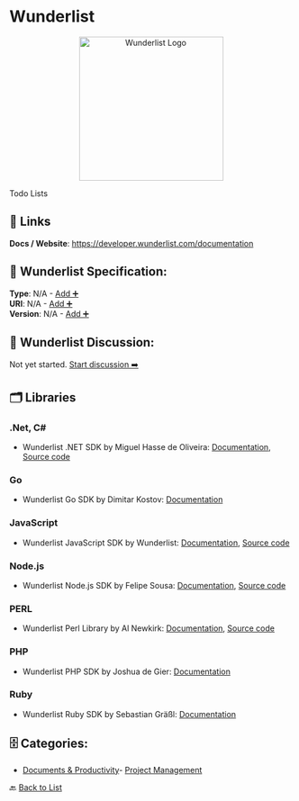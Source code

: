 # Wunderlist
<p align="center">
    <img width="256" src="https://raw.githubusercontent.com/apis-list/apis-list/main/apis/wunderlist/logo_256x256.png" alt="Wunderlist Logo"/>
</p>
Todo Lists

##  🔗 Links
**Docs / Website**: https://developer.wunderlist.com/documentation

## 🧬 Wunderlist Specification:
**Type**: N/A - [Add ➕](https://github.com/apis-list/apis-list/edit/main/apis.yaml#L22418)  
**URI**: N/A - [Add ➕](https://github.com/apis-list/apis-list/edit/main/apis.yaml#L22418)  
**Version**: N/A - [Add ➕](https://github.com/apis-list/apis-list/edit/main/apis.yaml#L22418)

## 💬 Wunderlist Discussion:
Not yet started. [Start discussion ➡️](https://github.com/apis-list/apis-list/discussions/new)

## 🗂️ Libraries
### .Net, C#
- Wunderlist .NET SDK by Miguel Hasse de Oliveira: [Documentation](https://www.nuget.org/packages/Hasseware.Wunderlist/), [Source code](https://github.com/miguelhasse/Net.Wunderlist)
### Go
- Wunderlist Go SDK by Dimitar Kostov: [Documentation](https://github.com/mytrile/wunderlist)
### JavaScript
- Wunderlist JavaScript SDK by Wunderlist: [Documentation](https://developer.wunderlist.com/documentation/tools/wunderlist.js), [Source code](https://github.com/wunderlist/wunderlist.js)
### Node.js
- Wunderlist Node.js SDK by Felipe Sousa: [Documentation](https://www.npmjs.com/package/wunderlist-api), [Source code](https://github.com/felipesousa/wunderlist-api)
### PERL
- Wunderlist Perl Library by Al Newkirk: [Documentation](https://metacpan.org/release/API-Wunderlist), [Source code](https://github.com/alnewkirk/API-Wunderlist)
### PHP
- Wunderlist PHP SDK by Joshua de Gier: [Documentation](https://github.com/PENDOnl/Wunderlist2-PHP-Wrapper)
### Ruby
- Wunderlist Ruby SDK by Sebastian Gräßl: [Documentation](https://github.com/bastilian/wunderlist-cli)


## 🗄️ Categories:
- [Documents & Productivity](https://github.com/apis-list/apis-list#documents--productivity-)- [Project Management](https://github.com/apis-list/apis-list#project-management-)

🔙  [Back to List](https://github.com/apis-list/apis-list)
